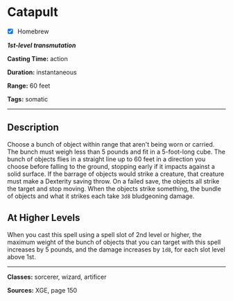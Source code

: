 # Catapult

- [x] Homebrew

***1st-level transmutation***

**Casting Time:** action

**Duration:** instantaneous

**Range:** 60 feet

**Tags:** somatic

---

## Description
Choose a bunch of object within range that aren't being worn or carried.
The bunch must weigh less than 5 pounds and fit in a 5-foot-long cube.
The bunch of objects flies in a straight line up to 60 feet in a direction you choose before falling to the ground, stopping early if it impacts against a solid surface.
If the barrage of objects would strike a creature, that creature must make a Dexterity saving throw.
On a failed save, the objects all strike the target and stop moving.
When the objects strike something, the bundle of objects and what it strikes each take `3d8` bludgeoning damage.

## At Higher Levels
When you cast this spell using a spell slot of 2nd level or higher, the maximum weight of the bunch of objects that you can target with this spell increases by 5 pounds, and the damage increases by `1d8`, for each slot level above 1st.

---

**Classes:** sorcerer, wizard, artificer

**Sources:** XGE, page 150
